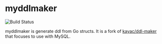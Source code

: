 # myddlmaker

![Build Status](https://github.com/shogo82148/myddlmaker/workflows/Go/badge.svg)

myddlmaker is generate ddl from Go structs.
It is a fork of [kayac/ddl-maker](https://github.com/kayac/ddl-maker) that focuses to use with MySQL.
